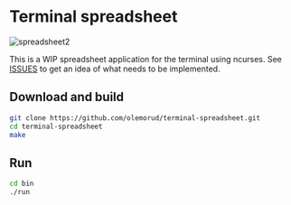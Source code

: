 
# Terminal spreadsheet

![spreadsheet2](https://user-images.githubusercontent.com/82065181/209571188-7c1e90ca-d7f4-4de7-adc4-64000e6bf0f2.png)

This is a WIP spreadsheet application for the terminal using ncurses.
See [ISSUES](ISSUES) to get an idea of what needs to be implemented.

## Download and build
```sh
git clone https://github.com/olemorud/terminal-spreadsheet.git
cd terminal-spreadsheet
make
```

## Run
```sh
cd bin
./run
```
